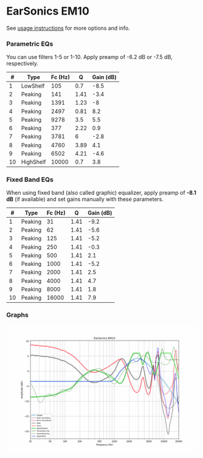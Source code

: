 # EarSonics EM10
See [usage instructions](https://github.com/jaakkopasanen/AutoEq#usage) for more options and info.

### Parametric EQs
You can use filters 1-5 or 1-10. Apply preamp of -6.2 dB or -7.5 dB, respectively.

|   # | Type      |   Fc (Hz) |    Q |   Gain (dB) |
|-----|-----------|-----------|------|-------------|
|   1 | LowShelf  |       105 | 0.7  |        -8.5 |
|   2 | Peaking   |       141 | 1.41 |        -3.4 |
|   3 | Peaking   |      1391 | 1.23 |        -8   |
|   4 | Peaking   |      2497 | 0.81 |         8.2 |
|   5 | Peaking   |      9278 | 3.5  |         5.5 |
|   6 | Peaking   |       377 | 2.22 |         0.9 |
|   7 | Peaking   |      3781 | 6    |        -2.8 |
|   8 | Peaking   |      4760 | 3.89 |         4.1 |
|   9 | Peaking   |      6502 | 4.21 |        -4.6 |
|  10 | HighShelf |     10000 | 0.7  |         3.8 |

### Fixed Band EQs
When using fixed band (also called graphic) equalizer, apply preamp of **-8.1 dB** (if available) and set gains manually with these parameters.

|   # | Type    |   Fc (Hz) |    Q |   Gain (dB) |
|-----|---------|-----------|------|-------------|
|   1 | Peaking |        31 | 1.41 |        -9.2 |
|   2 | Peaking |        62 | 1.41 |        -5.6 |
|   3 | Peaking |       125 | 1.41 |        -5.2 |
|   4 | Peaking |       250 | 1.41 |        -0.3 |
|   5 | Peaking |       500 | 1.41 |         2.1 |
|   6 | Peaking |      1000 | 1.41 |        -5.2 |
|   7 | Peaking |      2000 | 1.41 |         2.5 |
|   8 | Peaking |      4000 | 1.41 |         4.7 |
|   9 | Peaking |      8000 | 1.41 |         1.8 |
|  10 | Peaking |     16000 | 1.41 |         7.9 |

### Graphs
![](./EarSonics%20EM10.png)

